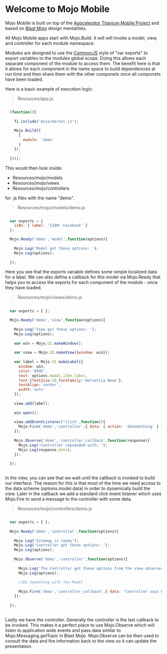 Welcome to Mojo Mobile
======================

Mojo Mobile is built on top of the [Appcelerator Titanium Mobile Project](http://appcelerator.com) and based on [Blast Mojo](http://blastmojo.com) design mentalities.

All Mojo Mobile apps start with Mojo.Build. It will will invoke a model, view, and controller for each module namespace. 

Modules are designed to use the [CommonJS](http://wiki.commonjs.org/wiki/Modules/1.1) style of "var exports" to export variables to the modules global scope. Doing this allows each separate component of the module to access them. The benefit here is that it allows for each component in the name space to build dependencies at run time and then share them with the other componets once all componets have been loaded.

Here is a basic example of execution logic:

> Resources/app.js

```javascript 

  (function(){
      
    Ti.include('mojo/kernel.js');
     
    Mojo.Build([
      {
        module: 'demo'
      }
    ]);    
    
  })();

```

This would then look inside:

* Resources/mojo/models
* Resources/mojo/views
* Resources/mojo/controllers

for .js files with the name "demo". 

> Resources/mojo/models/demo.js

```javascript 

  var exports = { 
    i18n: { label: 'I18N: Facebook' }    
  }; 

  Mojo.Ready('demo','model',function(options){
    
    Mojo.Log('Model got these options: ');
    Mojo.Log(options);
    
  });


```

Here you see that the exports variable defines some simple localized data for a label. We can also define a callback for this model via Mojo.Ready that helps you to access the exports for each component of the module - once they have loaded.

> Resources/mojo/views/demo.js

```javascript   
  
  var exports = { };

  Mojo.Ready('demo','view',function(options){
    
    Mojo.Log('View got these options: ');
    Mojo.Log(options);
    
    var win = Mojo.UI.makeWindow();
    
    var view = Mojo.UI.makeView({window: win}); 
    
    var label = Mojo.UI.makeLabel({
      window: win,
      color:'#999',
      text: options.model.i18n.label,
      font:{fontSize:20,fontFamily:'Helvetica Neue'},
      textAlign:'center',
      width:'auto'
    });  
    
    view.add(label);
        
    win.open();
  
    view.addEventListener('click',function(){
      Mojo.Fire('demo','controller',{ data: { action: 'doSomething' } });
    });
    
    Mojo.Observe('demo','controller_callback',function(response){
      Mojo.Log('Controller repsonded with: ');
      Mojo.Log(response.data);
    });
    
  });
 

```

In the view, you can see that we wait until the callback is invoked to build our interface. The reason for this is that most of the time we need access to the data scheme (options.model.data) in order to dynamically build the view. Later in the callback we add a standard click event listener which uses Mojo.Fire to send a message to the controller with some data.

> Resources/mojo/controllers/demo.js

```javascript 

  var exports = { }; 
  
  Mojo.Ready('demo','controller',function(options){
    
    Mojo.Log('Sitemap is ready');
    Mojo.Log('Controller got these options: ');
    Mojo.Log(options);
  
    Mojo.Observe('demo','controller',function(options){
      
      Mojo.Log('The Controller got these options from the view observer on click');
      Mojo.Log(options);
      
      //Do Something with the Model
      
      Mojo.Fire('demo','controller_callback',{ data: 'Controller says Hi' });
    });  
    
  });
   

```

Lastly we have the controller. Generally the controller is the last callback to be invoked. This makes it a perfect place to use Mojo.Observe which will listen to application wide events and pass data similar to Mojo.Messaging.getTopic in Blast Mojo. Mojo.Observe can be then used to consult the data and fire information back to the view so it can update the presentation.